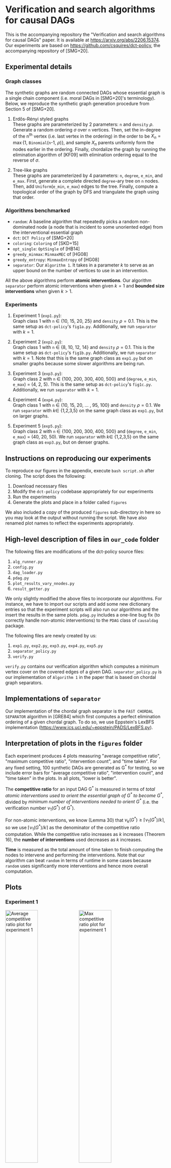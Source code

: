 # Verification and search algorithms for causal DAGs

This is the accompanying repository the "Verification and search algorithms for causal DAGs" paper. It is available at https://arxiv.org/abs/2206.15374. Our experiments are based on https://github.com/csquires/dct-policy, the accompanying repository of [SMG+20].

## Experimental details

### Graph classes

The synthetic graphs are random connected DAGs whose essential graph is a single chain component (i.e. moral DAGs in [SMG+20]'s terminology). Below, we reproduce the synthetic graph generation procedure from Section 5 of [SMG+20].

1. Erdős-Rényi styled graphs  
These graphs are parameterized by 2 parameters: `n` and `density` $\rho$. Generate a random ordering $\sigma$ over `n` vertices. Then, set the in-degree of the n<sup>th</sup> vertex (i.e. last vertex in the ordering) in the order to be $X_n = \max${1, $\texttt{Binomial}$(`n`-1, $\rho$)}, and sample $X_n$ parents uniformly form the nodes earlier in the ordering. Finally, chordalize the graph by running the elimination algorithm of [KF09] with elimination ordering equal to the reverse of $\sigma$.

2. Tree-like graphs  
These graphs are parameterized by 4 parameters: `n`, `degree`, `e_min`, and `e_max`. First, generate a complete directed `degree`-ary tree on `n` nodes. Then, add $\texttt{Uniform}$(`e_min`, `e_max`) edges to the tree. Finally, compute a topological order of the graph by DFS and triangulate the graph using that order.

### Algorithms benchmarked

- `random`: A baseline algorithm that repeatedly picks a random non-dominated node (a node that is incident to some unoriented edge) from the interventional essential graph
- `dct`: `DCT Policy` of [SMG+20]
- `coloring`: `Coloring` of [SKD+15]
- `opt_single`: `OptSingle` of [HB14]
- `greedy_minmax`: `MinmaxMEC` of [HG08]
- `greedy_entropy`: `MinmaxEntropy` of [HG08]
- `separator`: Our `Algorithm 1`. It takes in a parameter $k$ to serve as an upper bound on the number of vertices to use in an intervention.

All the above algorithms perform **atomic interventions**. Our algorithm `separator` perform atomic interventions when given $k=1$ and **bounded size interventions** when given $k > 1$.

### Experiments

1. Experiment 1 (`exp1.py`):  
Graph class 1 with `n` $\in$ {10, 15, 20, 25} and `density` $\rho = 0.1$. This is the same setup as `dct-policy`'s `fig1a.py`. Additionally, we run `separator` with $k = 1$. 

2. Experiment 2 (`exp2.py`):  
Graph class 1 with `n` $\in$ {8, 10, 12, 14} and `density` $\rho = 0.1$. This is the same setup as `dct-policy`'s `fig1b.py`. Additionally, we run `separator` with $k = 1$. Note that this is the same graph class as `exp1.py` but on smaller graphs because some slower algorithms are being run. 

3. Experiment 3 (`exp3.py`):  
Graph class 2 with `n` $\in$ {100, 200, 300, 400, 500} and (`degree`, `e_min`, `e_max`) = (4, 2, 5). This is the same setup as `dct-policy`'s `fig1c.py`. Additionally, we run `separator` with $k = 1$.

4. Experiment 4 (`exp4.py`):  
Graph class 1 with `n` $\in$ {10, 15, 20, ... , 95, 100} and `density` $\rho = 0.1$. We run `separator` with $k \in$ {1,2,3,5} on the same graph class as `exp1.py`, but on larger graphs. 

5. Experiment 5 (`exp5.py`):  
Graph class 2 with `n` $\in$ {100, 200, 300, 400, 500} and (`degree`, `e_min`, `e_max`) = (40, 20, 50). We run `separator` with $k \in$ {1,2,3,5} on the same graph class as `exp3.py`, but on denser graphs. 

## Instructions on reproducing our experiments

To reproduce our figures in the appendix, execute `bash script.sh` after cloning. The script does the following:
1) Download necessary files
2) Modify the `dct-policy` codebase appropriately for our experiments
3) Run the experiments
4) Generate the plots and place in a folder called `figures`

We also included a copy of the produced `figures` sub-directory in here so you may look at the output without running the script. We have also renamed plot names to reflect the experiments appropriately.

## High-level description of files in `our_code` folder

The following files are modifications of the dct-policy source files:
1) `alg_runner.py`
2) `config.py`
3) `dag_loader.py`
4) `pdag.py`
5) `plot_results_vary_nnodes.py`
6) `result_getter.py`

We only slightly modified the above files to incorporate our algorithms. For instance, we have to import our scripts and add some new dictionary entries so that the experiment scripts will also run our algorithms and the insert the results in the same plots. `pdag.py` includes a one-line bug fix (to correctly handle non-atomic interventions) to the `PDAG` class of `causaldag` package.

The following files are newly created by us:
1) `exp1.py`, `exp2.py`, `exp3.py`, `exp4.py`, `exp5.py`
2) `separator_policy.py`
3) `verify.py`

`verify.py` contains our verification algorithm which computes a minimum vertex cover on the covered edges of a given DAG. `separator_policy.py` is our implementation of `Algorithm 1` in the paper that is based on chordal graph separators.

## Implementations of `separator`

Our implementation of the chordal graph separator is the `FAST CHORDAL SEPARATOR` algorithm in [GRE84] which first computes a perfect elimination ordering of a given chordal graph. To do so, we use Eppstein's LexBFS implementation (https://www.ics.uci.edu/~eppstein/PADS/LexBFS.py).

## Interpretation of plots in the `figures` folder

Each experiment produces 4 plots measuring "average competitive ratio", "maximum competitive ratio", "intervention count", and "time taken". For any fixed setting, 100 synthetic DAGs are generated as G<sup>\*</sup> for testing, so we include error bars for "average competitive ratio", "intervention count", and "time taken" in the plots. In all plots, "lower is better".

The **competitive ratio** for an input DAG G<sup>\*</sup> is measured in terms of *total atomic interventions used to orient the essential graph of G<sup>\*</sup> to become G<sup>\*</sup>*, divided by *minimum number of interventions needed to orient G<sup>\*</sup>* (i.e. the verification number $\nu_1(G^*)$ of G<sup>\*</sup>).

For non-atomic interventions, we know (Lemma 30) that $\nu_k(G^*) \geq \lceil \nu_1(G^*)/k \rceil$, so we use $\lceil \nu_1(G^*)/k \rceil$ as the denominator of the competitive ratio computation. While the competitive ratio increases as $k$ increases (Theorem 16), the **number of interventions** used decreases as $k$ increases.

**Time** is measured as the total amount of time taken to finish computing the nodes to intervene and performing the interventions. Note that our algorithm can beat `random` in terms of runtime in some cases because `random` uses significantly more interventions and hence more overall computation.

## Plots

### Experiment 1
<p float="middle">
<img src="./figures/exp1_avgcompratio.png" alt="Average competitive ratio plot for experiment 1" width="45%"/>
<img src="./figures/exp1_maxcompratio.png" alt="Max competitive ratio plot for experiment 1" width="45%"/>
<img src="./figures/exp1_time.png" alt="Time ratio plot for experiment 1" width="45%"/>
<img src="./figures/exp1_interventioncount.png" alt="Intervention count plot for experiment 1" width="45%"/>
</p>

### Experiment 2
<p float="middle">
<img src="./figures/exp2_avgcompratio.png" alt="Average competitive ratio plot for experiment 2" width="45%"/>
<img src="./figures/exp2_maxcompratio.png" alt="Max competitive ratio plot for experiment 2" width="45%"/>
<img src="./figures/exp2_time.png" alt="Time ratio plot for experiment 2" width="45%"/>
<img src="./figures/exp2_interventioncount.png" alt="Intervention count plot for experiment 2" width="45%"/>
</p>

### Experiment 3
<p float="middle">
<img src="./figures/exp3_avgcompratio.png" alt="Average competitive ratio plot for experiment 3" width="45%"/>
<img src="./figures/exp3_maxcompratio.png" alt="Max competitive ratio plot for experiment 3" width="45%"/>
<img src="./figures/exp3_time.png" alt="Time ratio plot for experiment 3" width="45%"/>
<img src="./figures/exp3_interventioncount.png" alt="Intervention count plot for experiment 3" width="45%"/>
</p>

### Experiment 4
<p float="middle">
<img src="./figures/exp4_avgcompratio.png" alt="Average competitive ratio plot for experiment 4" width="45%"/>
<img src="./figures/exp4_maxcompratio.png" alt="Max competitive ratio plot for experiment 4" width="45%"/>
<img src="./figures/exp4_time.png" alt="Time ratio plot for experiment 4" width="45%"/>
<img src="./figures/exp4_interventioncount.png" alt="Intervention count plot for experiment 4" width="45%"/>
</p>

### Experiment 5
<p float="middle">
<img src="./figures/exp5_avgcompratio.png" alt="Average competitive ratio plot for experiment 5" width="45%"/>
<img src="./figures/exp5_maxcompratio.png" alt="Max competitive ratio plot for experiment 5" width="45%"/>
<img src="./figures/exp5_time.png" alt="Time ratio plot for experiment 5" width="45%"/>
<img src="./figures/exp5_interventioncount.png" alt="Intervention count plot for experiment 5" width="45%"/>
</p>

## References

[This paper] Davin Choo, Kirankumar Shiragur, and Arnab Bhattacharyya. Verification and search algorithms for causal DAGs. Advances in Neural Information Processing Systems, 2022. Available at https://arxiv.org/abs/2206.15374

[GRE84] John R. Gilbert, Donald J. Rose, and Anders Edenbrandt. A Separator Theorem for Chordal Graphs. SIAM Journal on Algebraic Discrete Methods, 1984. Available at: https://epubs.siam.org/doi/abs/10.1137/0605032

[HB14] Alain Hauser and Peter Bühlmann. Two Optimal Strategies for Active Learning of Causal Models From Interventional Data. International Journal of Approximate Reasoning, 2014. Available at: https://arxiv.org/pdf/1205.4174.pdf

[HG08] Yang-Bo He and Zhi Geng. Active Learning of Causal Networks with Intervention Experiments and Optimal Designs. Journal of Machine Learning Research, 2008. Available at: https://www.jmlr.org/papers/volume9/he08a/he08a.pdf

[KF09] Daphne Koller and Nir Friedman. Probabilistic graphical models: principles and techniques. MIT press, 2009. Available at: https://mitpress.mit.edu/9780262013192/probabilistic-graphical-models

[SKD+15] Karthikeyan Shanmugam, Murat Kocaoglu, Alexandros G. Dimakis, and Sriram Vishwanath. Learning causal graphs with small interventions. Advances in Neural Information Processing Systems, 2015. Available at: https://arxiv.org/pdf/1511.00041.pdf

[SMG+20] Chandler Squires, Sara Magliacane, Kristjan Greenewald, Dmitriy Katz, Murat Kocaoglu, and Karthikeyan Shanmugam. Active Structure Learning of Causal DAGs via Directed Clique Trees. Advances in Neural Information Processing Systems, 2020. Available at: https://arxiv.org/pdf/2011.00641.pdf
